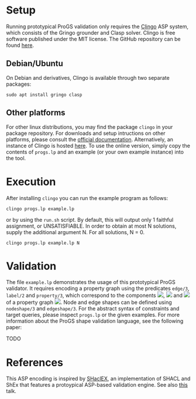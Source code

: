 # Setup

Running prototypical ProGS validation only requires the [Clingo](https://potassco.org/clingo/) ASP system, which consists of the Gringo grounder and Clasp solver.
Clingo is free software published under the MIT license. The GitHub repository can be found [here](https://github.com/potassco/clingo).

## Debian/Ubuntu

On Debian and derivatives, Clingo is available through two separate packages:

```sudo apt install gringo clasp```

## Other platforms

For other linux distributions, you may find the package ```clingo``` in your package repository.
For downloads and setup intructions on other platforms, please consult the [official documentation](https://potassco.org/doc/start/).
Alternatively, an instance of Clingo is hosted [here](https://potassco.org/clingo/run/). To use the online version, simply
copy the contents of ```progs.lp``` and an example (or your own example instance) into the tool.

# Execution

After installing ```clingo``` you can run the example program as follows:

```clingo progs.lp example.lp```

or by using the ```run.sh``` script. By default, this will output only 1 faithful assignment, or UNSATISFIABLE. In order to obtain at most N solutions, supply the additional argument N. For all solutions, N = 0.

```clingo progs.lp example.lp N```

# Validation

The file ```example.lp``` demonstrates the usage of this prototypical ProGS validator.
It requires encoding a property graph using the predicates ```edge/3```, ```label/2``` and ```property/3```, which correspond to the components <img src="https://render.githubusercontent.com/render/math?math=\rho">, <img src="https://render.githubusercontent.com/render/math?math=\lambda"> and <img src="https://render.githubusercontent.com/render/math?math=\sigma"> of a property graph <img src="https://render.githubusercontent.com/render/math?math=G = (N,E,\rho,\lambda,\sigma)">.
Node and edge shapes can be defined using ```nodeshape/3``` and ```edgeshape/3```. 
For the abstract syntax of constraints and target queries, please inspect ```progs.lp``` or the given examples.
For more information about the ProGS shape validation language, see the following paper:

TODO

# References

This ASP encoding is inspired by [SHaclEX](https://github.com/weso/shaclex), an implementation of SHACL and ShEx that
features a protoypical ASP-based validation engine. See also [this](https://labra.weso.es/pdf/2018_SlidesNegationRecursionValidatingRDF.pdf) talk.

